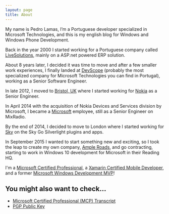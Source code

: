 ```yaml
---
layout: page
title: About
---
```


My name is Pedro Lamas, I’m a Portuguese developer specialized in Microsoft Technologies, and this is my english blog for Windows and Windows Phone Development.

Back in the year 2000 I started working for a Portuguese company called [LiveSolutions](http://www.livesolutions.pt), mainly on a ASP.net powered ERP solution.

About 8 years later, I decided it was time to move and after a few smaller work experiences, I finally landed at [DevScope](http://www.devscope.net) (probably the most specialized company for Microsoft Technologies you can find in Portugal), working as a Senior Software Engineer.

In late 2012, I moved to [Bristol, UK](https://maps.google.com/maps?q=Bristol,+UK&hl=en&ll=51.454488,-2.587881&spn=0.011753,0.033023&sll=37.0625,-95.677068&sspn=60.158465,135.263672&hnear=Bristol,+City+of+Bristol,+United+Kingdom&t=m&z=16) where I started working for [Nokia](http://www.nokia.com) as a Senior Engineer.

In April 2014 with the acquisition of Nokia Devices and Services division by Microsoft, I became a [Microsoft](http://www.microsoft.com) employee, still as a Senior Engineer on MixRadio.

By the end of 2014, I decided to move to London where I started working for [Sky](http://www.sky.com) on the Sky Go Silverlight plugins and apps.

In September 2015 I wanted to start something new and exciting, so I took the leap to create my own company, [Ample Roads](http://www.ampleroads.com), and go contracting, starting to work in Windows 10 development for Microsoft in their Reading HQ.

I'm a [Microsoft Certified Professional](about/mcp-transcript), a [Xamarin Certified Mobile Developer](2017-07-24-xamarin-certified-mobile-developer), and a former [Microsoft Windows Development MVP](2017-03-02-awarded-microsoft-windows-development-mvp-2017)!

## You might also want to check...

- [Microsoft Certified Professional (MCP) Transcript](about/mcp-transcript)
- [PGP Public Key](about/pgp-public-key)

